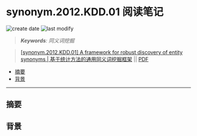 synonym.2012.KDD.01 阅读笔记
===
<!--START_SECTION:badge-->
![create date](https://img.shields.io/static/v1?label=create%20date&message=2022-12-xx&label_color=gray&color=lightsteelblue&style=flat-square)
![last modify](https://img.shields.io/static/v1?label=last%20modify&message=2025-08-03%2022%3A42%3A16&label_color=gray&color=thistle&style=flat-square)
<!--END_SECTION:badge-->
<!--info
top: false
draft: true
hidden: true
tags: [paper]
-->

> ***Keywords**: 同义词挖掘*

<!-- > 论文: [A framework for robust discovery of entity synonyms](https://dl.acm.org/doi/10.1145/2339530.2339743) - [PDF](./[synonym.2012.KDD.01]%20A%20Framework%20for%20Robust%20Discovery%20of%20Entity%20Synonyms.pdf) -->

<!--START_SECTION:paper_title-->
> [[synonym.2012.KDD.01] A framework for robust discovery of entity synonyms | 基于统计方法的通用同义词挖掘框架](https://dl.acm.org/doi/10.1145/2339530.2339743) || [PDF](./[synonym.2012.KDD.01]%20A%20Framework%20for%20Robust%20Discovery%20of%20Entity%20Synonyms.pdf)
<!--END_SECTION:paper_title-->

<!--START_SECTION:toc-->
- [摘要](#摘要)
- [背景](#背景)
<!--END_SECTION:toc-->

---

## 摘要


## 背景